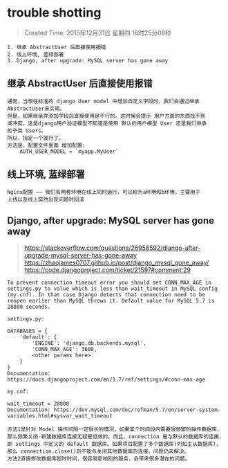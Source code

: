 # trouble shotting
> Created Time: 2015年12月31日 星期四 16时25分08秒

```
1. 继承 AbstractUser 后直接使用报错
2. 线上环境, 蓝绿部署
3. Django, after upgrade: MySQL server has gone away
```

## 继承 AbstractUser 后直接使用报错
```
通常，当想往标准的 django User model 中增加自定义字段时，我们会通过继承
AbstractUser来实现。
但是，如果继承并添加字段后直接使用是不行的。这时候会提示 用户方面的东西找不到
或冲突。这是django用户验证模型不知道是使用 默认的用户模型 User 还是我们继承
的子类 Users。
所以，指定一个就行了。
方法是，配置文件里面 增加配置:
    AUTH_USER_MODEL = `myapp.MyUser`
```

## 线上环境, 蓝绿部署
```
Nginx配置 —— 我们有两套环境在线上同时运行，可以称为a环境和b环境，主要用于
上线以及线上突然出现问题时回滚
```

## Django, after upgrade: MySQL server has gone away
> https://stackoverflow.com/questions/26958592/django-after-upgrade-mysql-server-has-gone-away  
> https://zhaojames0707.github.io/post/django_mysql_gone_away/  
> https://code.djangoproject.com/ticket/21597#comment:29  
```
To prevent connection timeout error you should set CONN_MAX_AGE in settings.py to value which is less than wait_timeout in MySQL config (my.cnf). In that case Django detects that connection need to be reopen earlier than MySQL throws it. Default value for MySQL 5.7 is 28800 seconds.

settings.py:

DATABASES = {
    'default': {
        'ENGINE': 'django.db.backends.mysql',
        'CONN_MAX_AGE': 3600,
        <other params here>
    }
}
Documentation: https://docs.djangoproject.com/en/1.7/ref/settings/#conn-max-age

my.cnf:

wait_timeout = 28800
Documentation: https://dev.mysql.com/doc/refman/5.7/en/server-system-variables.html#sysvar_wait_timeout

方法1是针对 Model 操作间隔一定很长的情况，如果某个时间段内需要很频繁的操作数据库，那么频繁关闭-新建数据库连接无疑是低效的。而且，connection 是与默认的数据库的连接，即 settings 中定义的 default 数据库。如果项目配置了多个数据库(列如主从数据库)，那么 connection.close()则不能与关闭其他数据库的连接，问题仍未解决。
方法2直接修改数据库超时时间，很容易影响别的服务，会带来很多潜在的问题。
```
